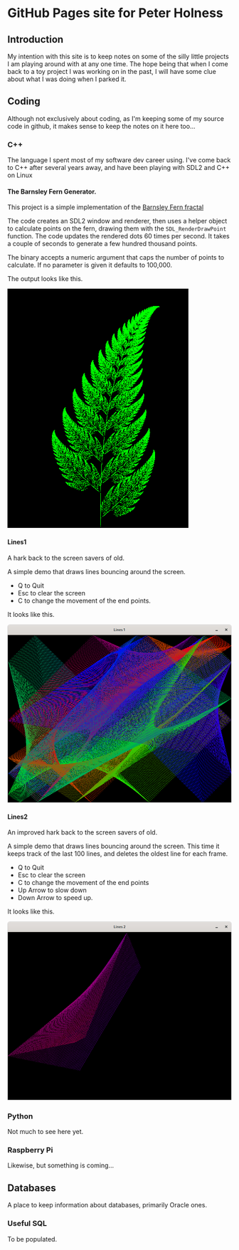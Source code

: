 # GitHub Pages site for Peter Holness
## Introduction
My intention with this site is to keep notes on some of the silly little projects I am playing around with at any one time. The hope being that when I come back to a toy project I was working on in the past, I will have some clue about what I was doing when I parked it.
## Coding
Although not exclusively about coding, as I'm keeping some of my source code in github, it makes sense to keep the notes on it here too...
### C++
The language I spent most of my software dev career using. I've come back to C++ after several years away, and have been playing with SDL2 and C++ on Linux
#### The Barnsley Fern Generator.
This project is a simple implementation of the [Barnsley Fern fractal](https://en.wikipedia.org/wiki/Barnsley_fern)

The code creates an SDL2 window and renderer, then uses a helper object to calculate points on the fern, drawing them with the `SDL_RenderDrawPoint` function. The code updates the rendered dots 60 times per second. It takes a couple of seconds to generate a few hundred thousand points.

The binary accepts a numeric argument that caps the number of points to calculate. If no parameter is given it defaults to 100,000.

The output looks like this.

![Fern Image](/assets/images/fern.png)

#### Lines1

A hark back to the screen savers of old. 

A simple demo that draws lines bouncing around the screen.

* Q to Quit
* Esc to clear the screen
* C to change the movement of the end points.

It looks like this.

![Lines1 Image](/assets/images/Lines1.png)

#### Lines2

An improved hark back to the screen savers of old. 

A simple demo that draws lines bouncing around the screen. This time it keeps track of the last 100 lines, and deletes the oldest line for each frame.

* Q to Quit
* Esc to clear the screen
* C to change the movement of the end points
* Up Arrow to slow down
* Down Arrow to speed up.

It looks like this.

![Lines2 Image](/assets/images/Lines2.png)

### Python

Not much to see here yet.

### Raspberry Pi

Likewise, but something is coming...

## Databases

A place to keep information about databases, primarily Oracle ones.

### Useful SQL

To be populated.
